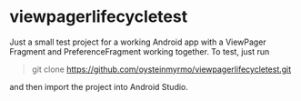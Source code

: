 # viewpagerlifecycletest
Just a small test project for a working Android app with a ViewPager Fragment and PreferenceFragment working together. To test, just run

> git clone https://github.com/oysteinmyrmo/viewpagerlifecycletest.git

and then import the project into Android Studio.
